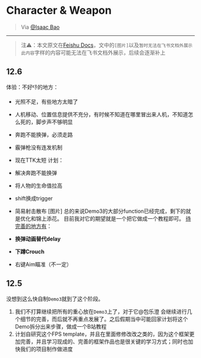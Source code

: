 # Character & Weapon

> Via [@Isaac Bao](https://ganzhe.site)

---

> 注⚠️：本文原文在[Feishu Docs](https://m0dorknyq14.feishu.cn/docx/CZlFdMmrUoY3QFx8XVZcaStenBe?from=from_copylink)，文中的`[图片]`以及`暂时无法在飞书文档外展示此内容`字样的内容可能无法在飞书文档外展示，后续会逐渐补上

## 12.6
体验：不好👎的地方：
- 光照不足，有些地方太暗了
- 人机移动、位置信息提供不充分，有时候不知道在哪里冒出来人机，不知道怎么死的，脚步声不够明显
- 奔跑不能换弹，必须走路
- 霰弹枪没有连发机制
- 现在TTK太短
计划：
- 解决奔跑不能换弹
- 将人物的生命值拉高
- shift换成trigger

- 简易射击散布
[图片]
总的来说Demo3的大部分function已经完成，剩下的就是优化和锦上添花。
目前我对它的期望就是一个把它做成一个教程即可。
[待完善的地方有](https://m0dorknyq14.feishu.cn/sync/YhV1dLxBasBxBsbWHhfcMhbMnv4)：
- **换弹动画替代delay**
- **下蹲Crouch**
- 右键Aim瞄准（不一定）

## 12.5
没想到这么快自制`Demo3`就到了这个阶段。
1. 我们不打算继续把所有的重心放在`Demo3`上了，对于它@包乐澄 会继续进行几个细节的完善，而后就不再重点发展了。之后假期当中可能回家计划将这个Demo拆分出来步骤，做成一个B站教程
2. 计划自研究这个FPS template，并且在里面修修改改之类的，因为这个框架更加完善，并且学习现成的、完善的框架作品也是很关键的学习方式；同时也加快我们的项目制作做进度

